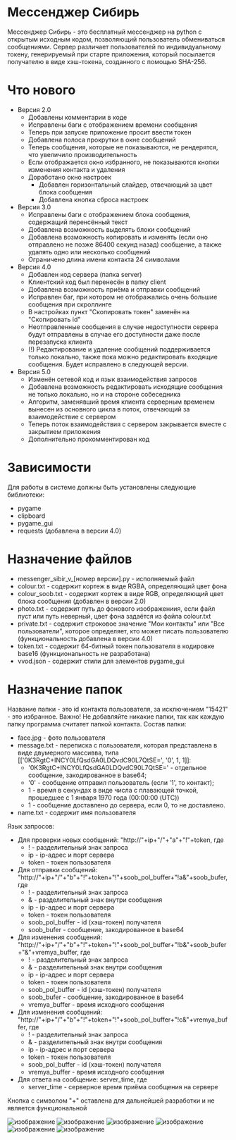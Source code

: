 # Мессенджер Сибирь
Мессенджер Сибирь - это бесплатный мессенджер на python с открытым исходным кодом, позволяющий пользователь обмениваться сообщениями. Сервер различает пользователей по индивидуальному токену, генерируемый при старте приложения, который посылается получателю в виде хэш-токена, созданного с помощью SHA-256.

# Что нового
* Версия 2.0
  * Добавлены комментарии в коде
  * Исправлены баги с отображением времени сообщения
  * Теперь при запуске приложение просит ввести токен
  * Добавлена полоса прокрутки в окне сообщений
  * Теперь сообщения, которые не показываются, не рендерятся, что увеличило производительность
  * Если отображается окно избранного, не показываются кнопки изменения контакта и удаления
  * Доработано окно настроек
    * Добавлен горизонтальный слайдер, отвечающий за цвет блока сообщения
    * Добавлена кнопка сброса настроек
* Версия 3.0
  * Исправлены баги с отображением блока сообщения, содержащий перенсённый текст
  * Добавлена возможность выделять блоки сообщений
  * Добавлена возможность копировать и изменять (если оно отправлено не позже 86400 секунд назад) сообщение, а также удалять одно или несколько сообщений
  * Ограничено длина имени контакта 24 символами
* Версия 4.0
  * Добавлен код сервера (папка server)
  * Клиентский код был перенесён в папку client
  * Добавлена возможность приёма и отправки сообщений
  * Исправлен баг, при котором не отображались очень большие сообщения при скроллинге
  * В настройках пункт "Скопировать токен" заменён на "Скопировать id"
  * Неотправленные сообщения в случае недоступности сервера будут отправлены в случае его доступности даже после перезапуска клиента
  * (!) Редактирование и удаление сообщений поддерживается только локально, также пока можно редактировать входящие сообщения. Будет исправлено в следующей версии.
* Версия 5.0
  * Изменён сетевой код и язык взаимодействия запросов
  * Добавлена возможность редактировать исходящие сообщения не только локально, но и на стороне собеседника
  * Алгоритм, заменявший время клиента серверным временем вынесен из основного цикла в поток, отвечающий за взаимодействие с сервером
  * Теперь поток взаимодействия с сервером закрывается вместе с закрытием приложения
  * Дополнительно прокомментирован код
# Зависимости
Для работы в системе должны быть установлены следующие библиотеки:
* pygame
* clipboard
* pygame_gui
* requests (добавлена в версии 4.0)
# Назначение файлов
* messenger_sibir_v_[номер версии].py - исполняемый файл
* colour.txt - содержит кортеж в виде RGBA, определяющий цвет фона
* colour_soob.txt - содержит кортеж в виде RGB, определяющий цвет блока сообщения (добавлен в версии 2.0)
* photo.txt - содержит путь до фонового изображениия, если файл пуст или путь неверный, цвет фона задаётся из файла colour.txt
* private.txt - содержит строковое значение "Мои контакты" или "Все пользователи", которое определяет, кто может писать пользователю (функциональность добавлена в версии 4.0)
* token.txt - содержит 64-битный токен пользователя в кодировке base16 (функциональность не разработана)
* vvod.json - содержит стили для элементов pygame_gui
# Назначение папок
Название папки - это id контакта пользователя, за исключением "15421" - это избранное.
Важно! Не добавляйте никакие папки, так как каждую папку программа считатет папкой контакта.
Состав папки:
* face.jpg - фото пользователя
* message.txt - переписка с пользователя, которая представлена в виде двумерного массивва, типа [['0K3RgtC+INCY0LfQsdGA0LDQvdC90L7QtSE=', '0', 1, 1]]:
  * '0K3RgtC+INCY0LfQsdGA0LDQvdC90L7QtSE=' - отдельное сообщение, закодированное в base64;
  * '0' - сообщение отправил пользователь (если '1', то контакт);
  * 1 - время в секундах в виде числа с плавающей точкой, прошедшее с 1 января 1970 года (00:00:00 (UTC))
  * 1 - сообщение доставлено до сервера, если 0, то не доставлено.
* name.txt - содержит имя пользователя

Язык запросов:
* Для проверки новых сообщений: "http://"+ip+"/"+"a"+"!"+token, где
  * ! - разделительный знак запроса
  * ip - ip-адрес и порт сервера
  * token - токен пользователя
* Для отправки сообщений: "http://"+ip+"/"+"b"+"!"+token+"!"+soob_pol_buffer+"!a&"+soob_bufer, где
  * ! - разделительный знак запроса
  * & - разделительный знак внутри сообщения
  * ip - ip-адрес и порт сервера
  * token - токен пользователя
  * soob_pol_buffer - id (хэш-токен) получателя
  * soob_bufer - сообщение, закодированное в base64
* Для изменения сообщений: "http://"+ip+"/"+"b"+"!"+token+"!"+soob_pol_buffer+"!b&"+soob_bufer+"&"+vremya_buffer, где
  * ! - разделительный знак запроса
  * & - разделительный знак внутри сообщения
  * ip - ip-адрес и порт сервера
  * token - токен пользователя
  * soob_pol_buffer - id (хэш-токен) получателя
  * soob_bufer - сообщение, закодированное в base64
  * vremya_buffer - время исходного сообщения
* Для изменения сообщений: "http://"+ip+"/"+"b"+"!"+token+"!"+soob_pol_buffer+"!c&"+vremya_buffer, где
  * ! - разделительный знак запроса
  * & - разделительный знак внутри сообщения
  * ip - ip-адрес и порт сервера
  * token - токен пользователя
  * soob_pol_buffer - id (хэш-токен) получателя
  * vremya_buffer - время исходного сообщения
* Для ответа на сообщение: server_time, где
  * server_time - серверное время приёма сообщения на сервере

Кнопка с символом "+" оставлена для дальнейшей разработки и не является функциональной

![изображение](https://user-images.githubusercontent.com/104255472/189518821-cb8c0725-4e26-4073-9ca0-7bef6e1084e0.png)
![изображение](https://user-images.githubusercontent.com/104255472/189518810-350f0712-f691-4277-ba9e-eebe5f47fa46.png)
![изображение](https://user-images.githubusercontent.com/104255472/189518842-a95d6d6c-3260-477e-a76c-6b6ec84eaf7b.png)
![изображение](https://user-images.githubusercontent.com/104255472/189518874-9a266095-f9f0-416d-ad36-3263845673c4.png)
![изображение](https://user-images.githubusercontent.com/104255472/189518903-8f0831eb-fbd9-481e-ba47-ff5fd5f2ce06.png)
![изображение](https://user-images.githubusercontent.com/104255472/189518944-fe620bf6-1ed8-4dca-870e-a9bfa1a18333.png)
